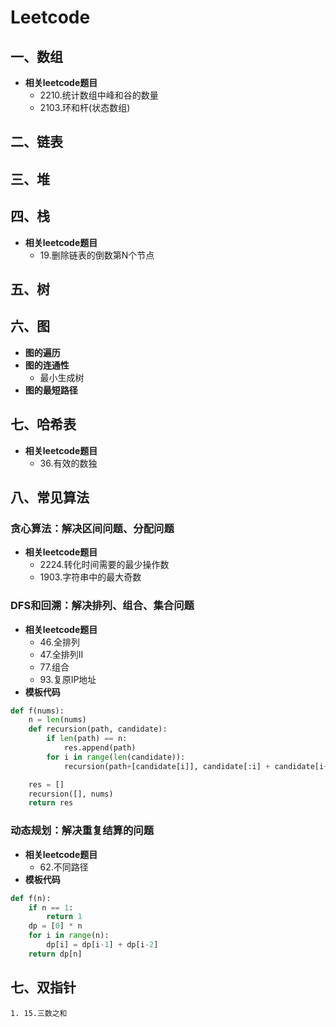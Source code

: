 # Leetcode
## 一、数组
* **相关leetcode题目**
    * 2210.统计数组中峰和谷的数量
    * 2103.环和杆(状态数组)
## 二、链表
## 三、堆
## 四、栈
* **相关leetcode题目**
    * 19.删除链表的倒数第N个节点
## 五、树
## 六、图
* **图的遍历**
* **图的连通性**
   * 最小生成树
* **图的最短路径**
## 七、哈希表
* **相关leetcode题目**
    * 36.有效的数独
## 八、常见算法
### 贪心算法：解决区间问题、分配问题
* **相关leetcode题目**
    - 2224.转化时间需要的最少操作数
    - 1903.字符串中的最大奇数
### DFS和回溯：解决排列、组合、集合问题
* **相关leetcode题目**  
    - 46.全排列
    - 47.全排列II  
    - 77.组合  
    - 93.复原IP地址
* **模板代码**
```python
def f(nums):
    n = len(nums)
    def recursion(path, candidate):
        if len(path) == n:
            res.append(path)
        for i in range(len(candidate)):
            recursion(path+[candidate[i]], candidate[:i] + candidate[i+1:])

    res = []
    recursion([], nums)
    return res
```
### 动态规划：解决重复结算的问题
* **相关leetcode题目**
    - 62.不同路径
* **模板代码**
```python
def f(n):
    if n == 1:
        return 1
    dp = [0] * n
    for i in range(n):
        dp[i] = dp[i-1] + dp[i-2]
    return dp[n]
```
## 七、双指针
    1. 15.三数之和
## 
